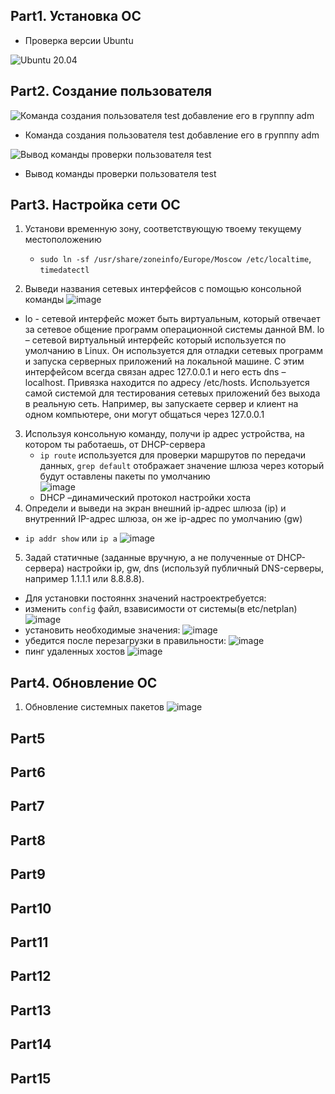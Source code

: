 ## Part1. Установка ОС
- Проверка версии Ubuntu

![Ubuntu 20.04](https://github.com/user-attachments/assets/e8327404-e674-44a8-ad17-2c746f1f3f8b)

## Part2. Создание пользователя
![Команда создания пользователя test добавление его в групппу adm](https://github.com/user-attachments/assets/b9db3076-842c-4bbf-b7eb-0e32487f0dcb)

- Команда создания пользователя test добавление его в групппу adm

![Вывод команды проверки пользователя test](https://github.com/user-attachments/assets/b45e1f7c-07ac-4d50-abde-31cfb3f4e09c)

- Вывод команды проверки пользователя test
## Part3. Настройка сети ОС
1. Установи временную зону, соответствующую твоему текущему местоположению
   - `sudo ln -sf /usr/share/zoneinfo/Europe/Moscow /etc/localtime`, `timedatectl`

2. Выведи названия сетевых интерфейсов с помощью консольной команды
   ![image](https://github.com/user-attachments/assets/d1c95fc8-5f46-49e3-a257-759230dcbc36)

- lo - сетевой интерфейс может быть виртуальным, который отвечает за сетевое общение программ операционной системы данной ВМ. lo – сетевой виртуальный интерфейс который используется по умолчанию в Linux. Он используется для отладки сетевых программ и запуска серверных приложений на локальной машине. С этим интерфейсом всегда связан адрес 127.0.0.1 и него есть dns – localhost. Привязка находится по адресу /etc/hosts. Используется самой системой для тестирования сетевых приложений без выхода в реальную сеть. Например, вы запускаете сервер и клиент на одном компьютере, они могут общаться через 127.0.0.1

3. Используя консольную команду, получи ip адрес устройства, на котором ты работаешь, от DHCP-сервера
   - `ip route` используется для проверки маршрутов по передачи данных, `grep default` отображает значение шлюза через который будут оставлены пакеты по умолчанию   
   ![image](https://github.com/user-attachments/assets/7ca383dd-c9b1-4144-ad40-77a5e7623f6b)
   - DHCP –динамический протокол настройки хоста
4. Определи и выведи на экран внешний ip-адрес шлюза (ip) и внутренний IP-адрес шлюза, он же ip-адрес по умолчанию (gw)
  - `ip addr show` или `ip a`
    ![image](https://github.com/user-attachments/assets/04929cd0-9963-4ad3-a68c-5b34f3537935)
5. Задай статичные (заданные вручную, а не полученные от DHCP-сервера) настройки ip, gw, dns (используй публичный DNS-серверы, например 1.1.1.1 или 8.8.8.8).
  - Для установки постояннх значений настроектребуется:
  - изменить `config` файл, взависимости от системы(в etc/netplan)
    ![image](https://github.com/user-attachments/assets/3af26ed8-afa1-4b49-afcd-a43e875cd4c4)
  - установить необходимые значения:
    ![image](https://github.com/user-attachments/assets/1c528f66-a6ec-4028-bf12-66f9ae39dc42)
  - убедится после перезагрузки в правильности:
    ![image](https://github.com/user-attachments/assets/eaa17773-83fb-424e-b85a-29532c1aa464)
  - пинг удаленных хостов
    ![image](https://github.com/user-attachments/assets/8d081775-3f35-4bc5-9ed9-517b348fb18d)
## Part4. Обновление ОС
1. Обновление системных пакетов
   ![image](https://github.com/user-attachments/assets/014e8c96-509e-48fd-b224-1e3e4c0fa1b4)

## Part5

## Part6

## Part7

## Part8

## Part9

## Part10

## Part11

## Part12

## Part13

## Part14

## Part15
